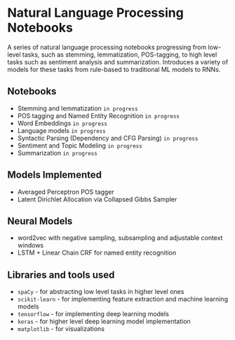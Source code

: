 # Natural Language Processing Notebooks
A series of natural language processing notebooks progressing from low-level tasks, such as stemming, lemmatization, POS-tagging, to high level tasks such as sentiment analysis and summarization. Introduces a variety of models for these tasks from rule-based to traditional ML models to RNNs.

## Notebooks
- Stemming and lemmatization `in progress`
- POS tagging and Named Entity Recognition `in progress`
- Word Embeddings `in progress`
- Language models `in progress`
- Syntactic Parsing (Dependency and CFG Parsing) `in progress`
- Sentiment and Topic Modeling `in progress`
- Summarization `in progress`

## Models Implemented
- Averaged Perceptron POS tagger
- Latent Dirichlet Allocation via Collapsed Gibbs Sampler

## Neural Models
- word2vec with negative sampling, subsampling and adjustable context windows
- LSTM + Linear Chain CRF for named entity recognition

## Libraries and tools used
- `spaCy` - for abstracting low level tasks in higher level ones
- `scikit-learn` - for implementing feature extraction and machine learning models
- `tensorflow` - for implementing deep learning models
- `keras` - for higher level deep learning model implementation
- `matplotlib` - for visualizations
